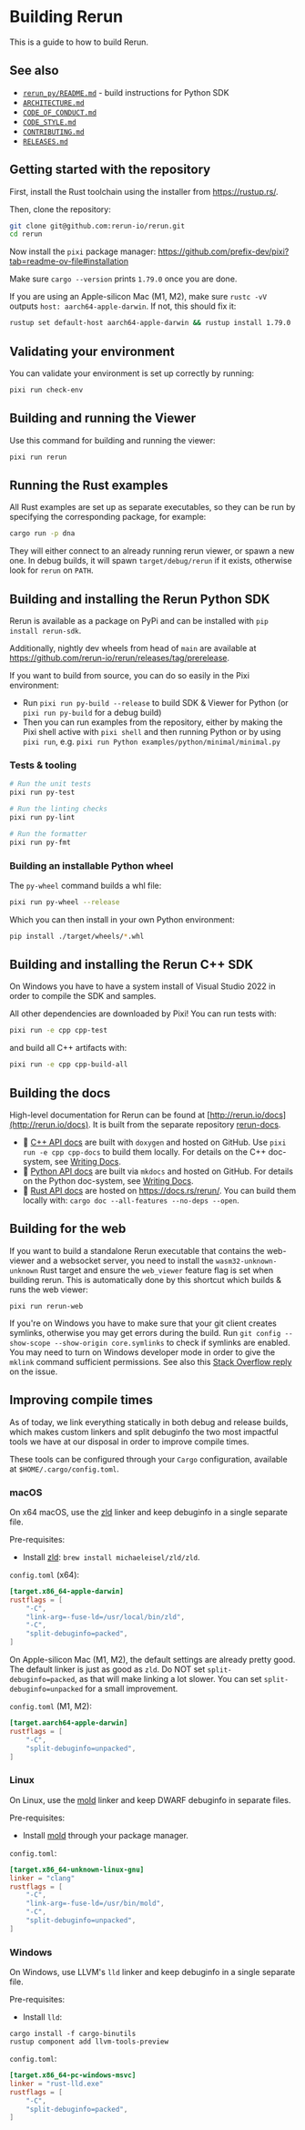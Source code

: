 # Building Rerun
This is a guide to how to build Rerun.


## See also
* [`rerun_py/README.md`](rerun_py/README.md) - build instructions for Python SDK
* [`ARCHITECTURE.md`](ARCHITECTURE.md)
* [`CODE_OF_CONDUCT.md`](CODE_OF_CONDUCT.md)
* [`CODE_STYLE.md`](CODE_STYLE.md)
* [`CONTRIBUTING.md`](CONTRIBUTING.md)
* [`RELEASES.md`](RELEASES.md)


## Getting started with the repository

First, install the Rust toolchain using the installer from <https://rustup.rs/>.

Then, clone the repository:
```sh
git clone git@github.com:rerun-io/rerun.git
cd rerun
```

Now install the `pixi` package manager: <https://github.com/prefix-dev/pixi?tab=readme-ov-file#installation>

Make sure `cargo --version` prints `1.79.0` once you are done.

If you are using an Apple-silicon Mac (M1, M2), make sure `rustc -vV` outputs `host: aarch64-apple-darwin`. If not, this should fix it:

```sh
rustup set default-host aarch64-apple-darwin && rustup install 1.79.0
```

## Validating your environment
You can validate your environment is set up correctly by running:
```sh
pixi run check-env
```


## Building and running the Viewer

Use this command for building and running the viewer:

```sh
pixi run rerun
```


## Running the Rust examples

All Rust examples are set up as separate executables, so they can be run by specifying the corresponding package, for example:

```sh
cargo run -p dna
```

They will either connect to an already running rerun viewer, or spawn a new one.
In debug builds, it will spawn `target/debug/rerun` if it exists, otherwise look for `rerun` on `PATH`.


## Building and installing the Rerun Python SDK

Rerun is available as a package on PyPi and can be installed with `pip install rerun-sdk`.

Additionally, nightly dev wheels from head of `main` are available at <https://github.com/rerun-io/rerun/releases/tag/prerelease>.

If you want to build from source, you can do so easily in the Pixi environment:
* Run `pixi run py-build --release` to build SDK & Viewer for Python (or `pixi run py-build` for a debug build)
* Then you can run examples from the repository, either by making the Pixi shell active with  `pixi shell` and then running Python or by using `pixi run`, e.g. `pixi run Python examples/python/minimal/minimal.py`


### Tests & tooling

```sh
# Run the unit tests
pixi run py-test

# Run the linting checks
pixi run py-lint

# Run the formatter
pixi run py-fmt
```

### Building an installable Python wheel
The `py-wheel` command builds a whl file:
```sh
pixi run py-wheel --release
```
Which you can then install in your own Python environment:
```sh
pip install ./target/wheels/*.whl
```

## Building and installing the Rerun C++ SDK

On Windows you have to have a system install of Visual Studio 2022 in order to compile the SDK and samples.

All other dependencies are downloaded by Pixi! You can run tests with:
```sh
pixi run -e cpp cpp-test
```
and build all C++ artifacts with:
```sh
pixi run -e cpp cpp-build-all
```

## Building the docs

High-level documentation for Rerun can be found at [http://rerun.io/docs](http://rerun.io/docs). It is built from the separate repository [rerun-docs](https://github.com/rerun-io/rerun-docs).

- 🌊 [C++ API docs](https://ref.rerun.io/docs/cpp) are built with `doxygen` and hosted on GitHub. Use `pixi run -e cpp cpp-docs` to build them locally. For details on the C++ doc-system, see [Writing Docs](rerun_cpp/docs/writing_docs.md).
- 🐍 [Python API docs](https://ref.rerun.io/docs/python) are built via `mkdocs` and hosted on GitHub. For details on the Python doc-system, see [Writing Docs](rerun_py/docs/writing_docs.md).
- 🦀 [Rust API docs](https://docs.rs/rerun/) are hosted on  <https://docs.rs/rerun/>. You can build them locally with: `cargo doc --all-features --no-deps --open`.

## Building for the web

If you want to build a standalone Rerun executable that contains the web-viewer and a websocket server,
you need to install the `wasm32-unknown-unknown` Rust target and ensure the `web_viewer` feature flag is set when building rerun.
This is automatically done by this shortcut which builds & runs the web viewer:
```
pixi run rerun-web
```

If you're on Windows you have to make sure that your git client creates symlinks,
otherwise you may get errors during the build.
Run `git config --show-scope --show-origin core.symlinks` to check if symlinks are enabled.
You may need to turn on Windows developer mode in order to give the `mklink` command sufficient permissions.
See also this [Stack Overflow reply](https://stackoverflow.com/questions/5917249/git-symbolic-links-in-windows/59761201#59761201) on the issue.


## Improving compile times

As of today, we link everything statically in both debug and release builds, which makes custom linkers and split debuginfo the two most impactful tools we have at our disposal in order to improve compile times.

These tools can be configured through your `Cargo` configuration, available at `$HOME/.cargo/config.toml`.

### macOS

On x64 macOS, use the [zld](https://github.com/michaeleisel/zld) linker and keep debuginfo in a single separate file.

Pre-requisites:
- Install [zld](https://github.com/michaeleisel/zld): `brew install michaeleisel/zld/zld`.

`config.toml` (x64):
```toml
[target.x86_64-apple-darwin]
rustflags = [
    "-C",
    "link-arg=-fuse-ld=/usr/local/bin/zld",
    "-C",
    "split-debuginfo=packed",
]
```

On Apple-silicon Mac (M1, M2), the default settings are already pretty good. The default linker is just as good as `zld`. Do NOT set `split-debuginfo=packed`, as that will make linking a lot slower. You can set `split-debuginfo=unpacked` for a small improvement.

`config.toml` (M1, M2):
```toml
[target.aarch64-apple-darwin]
rustflags = [
    "-C",
    "split-debuginfo=unpacked",
]
```

### Linux

On Linux, use the [mold](https://github.com/rui314/mold) linker and keep DWARF debuginfo in separate files.

Pre-requisites:
- Install [mold](https://github.com/rui314/mold) through your package manager.

`config.toml`:
```toml
[target.x86_64-unknown-linux-gnu]
linker = "clang"
rustflags = [
    "-C",
    "link-arg=-fuse-ld=/usr/bin/mold",
    "-C",
    "split-debuginfo=unpacked",
]
```

### Windows

On Windows, use LLVM's `lld` linker and keep debuginfo in a single separate file.

Pre-requisites:
- Install `lld`:
```
cargo install -f cargo-binutils
rustup component add llvm-tools-preview
```

`config.toml`:
```toml
[target.x86_64-pc-windows-msvc]
linker = "rust-lld.exe"
rustflags = [
    "-C",
    "split-debuginfo=packed",
]
```
